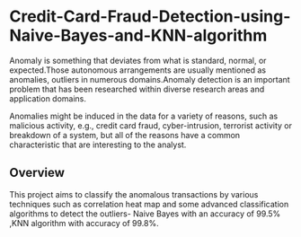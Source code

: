 # Credit-Card-Fraud-Detection-using-Naive-Bayes-and-KNN-algorithm

Anomaly is something that deviates from what is standard, normal, or expected.Those autonomous arrangements are usually mentioned as anomalies, outliers in numerous domains.Anomaly detection is an important problem that has been researched within diverse research areas and application domains.

Anomalies might be induced in the data for a variety of reasons, such as malicious activity, e.g., credit card fraud, cyber-intrusion, terrorist activity or breakdown of a
system, but all of the reasons have a common characteristic that  are interesting to the analyst.

## Overview 
This project aims to classify the anomalous transactions by various techniques such as correlation heat map and some advanced classification algorithms to detect the outliers- Naive Bayes with an accuracy of 99.5% ,KNN algorithm with accuracy of 99.8%.
